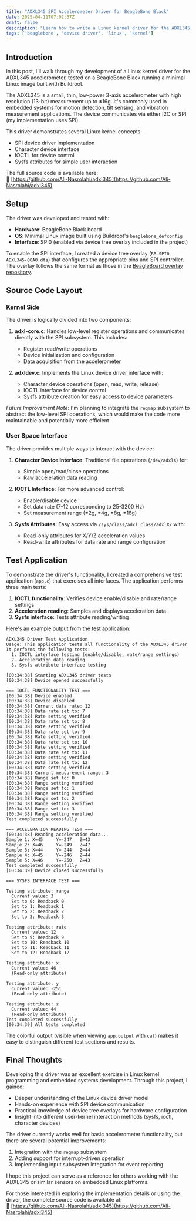 ```yaml
---
title: "ADXL345 SPI Accelerometer Driver for BeagleBone Black"
date: 2025-04-11T07:02:37Z
draft: false
description: "Learn how to write a Linux kernel driver for the ADXL345 accelerometer using SPI on BeagleBone Black. This step-by-step guide covers SPI communication, device tree overlays, character device interface, IOCTL commands, and sysfs attributes, with full source code on GitHub. Perfect for embedded Linux developers working on sensor drivers, motion detection, or SPI peripherals—includes Buildroot integration and a test application for validation."
tags: ['beaglebone', 'device driver', 'linux', 'kernel']
---
```


## Introduction

In this post, I'll walk through my development of a Linux kernel driver for the ADXL345 accelerometer, tested on a BeagleBone Black running a minimal Linux image built with Buildroot.

The ADXL345 is a small, thin, low-power 3-axis accelerometer with high resolution (13-bit) measurement up to ±16g. It's commonly used in embedded systems for motion detection, tilt sensing, and vibration measurement applications. The device communicates via either I2C or SPI (my implementation uses SPI).

This driver demonstrates several Linux kernel concepts:

- SPI device driver implementation
- Character device interface
- IOCTL for device control
- Sysfs attributes for simple user interaction

The full source code is available here:  
📌 [https://github.com/Ali-Nasrolahi/adxl345](https://github.com/Ali-Nasrolahi/adxl345)

## Setup

The driver was developed and tested with:

- **Hardware**: BeagleBone Black board
- **OS**: Minimal Linux image built using Buildroot's `beaglebone_defconfig`
- **Interface**: SPI0 (enabled via device tree overlay included in the project)

To enable the SPI interface, I created a device tree overlay (`BB-SPI0-ADXL345-00A0.dts`) that configures the appropriate pins and SPI controller. The overlay follows the same format as those in the [BeagleBoard overlay repository](https://github.com/beagleboard/bb.org-overlays/tree/master).

## Source Code Layout

### Kernel Side

The driver is logically divided into two components:

1. **adxl-core.c**: Handles low-level register operations and communicates directly with the SPI subsystem. This includes:
   - Register read/write operations
   - Device initialization and configuration
   - Data acquisition from the accelerometer

2. **adxldev.c**: Implements the Linux device driver interface with:
   - Character device operations (open, read, write, release)
   - IOCTL interface for device control
   - Sysfs attribute creation for easy access to device parameters

*Future Improvement Note*: I'm planning to integrate the `regmap` subsystem to abstract the low-level SPI operations, which would make the code more maintainable and potentially more efficient.

### User Space Interface

The driver provides multiple ways to interact with the device:

1. **Character Device Interface**: Traditional file operations (`/dev/adxlX`) for:
   - Simple open/read/close operations
   - Raw acceleration data reading

2. **IOCTL Interface**: For more advanced control:
   - Enable/disable device
   - Set data rate (7-12 corresponding to 25-3200 Hz)
   - Set measurement range (±2g, ±4g, ±8g, ±16g)

3. **Sysfs Attributes**: Easy access via `/sys/class/adxl_class/adxlX/` with:
   - Read-only attributes for X/Y/Z acceleration values
   - Read-write attributes for data rate and range configuration

## Test Application

To demonstrate the driver's functionality, I created a comprehensive test application (`app.c`) that exercises all interfaces. The application performs three main tests:

1. **IOCTL functionality**: Verifies device enable/disable and rate/range settings
2. **Acceleration reading**: Samples and displays acceleration data
3. **Sysfs interface**: Tests attribute reading/writing

Here's an example output from the test application:

```plaintext
ADXL345 Driver Test Application
Usage: This application tests all functionality of the ADXL345 driver
It performs the following tests:
  1. IOCTL interface testing (enable/disable, rate/range settings)
  2. Acceleration data reading
  3. Sysfs attribute interface testing

[00:34:38] Starting ADXL345 driver tests
[00:34:38] Device opened successfully

=== IOCTL FUNCTIONALITY TEST ===
[00:34:38] Device enabled
[00:34:38] Device disabled
[00:34:38] Current data rate: 12
[00:34:38] Data rate set to: 7
[00:34:38] Rate setting verified
[00:34:38] Data rate set to: 8
[00:34:38] Rate setting verified
[00:34:38] Data rate set to: 9
[00:34:38] Rate setting verified
[00:34:38] Data rate set to: 10
[00:34:38] Rate setting verified
[00:34:38] Data rate set to: 11
[00:34:38] Rate setting verified
[00:34:38] Data rate set to: 12
[00:34:38] Rate setting verified
[00:34:38] Current measurement range: 3
[00:34:38] Range set to: 0
[00:34:38] Range setting verified
[00:34:38] Range set to: 1
[00:34:38] Range setting verified
[00:34:38] Range set to: 2
[00:34:38] Range setting verified
[00:34:38] Range set to: 3
[00:34:38] Range setting verified
Test completed successfully

=== ACCELERATION READING TEST ===
[00:34:38] Reading acceleration data...
Sample 1: X=45     Y=-247   Z=43    
Sample 2: X=46     Y=-249   Z=47    
Sample 3: X=44     Y=-244   Z=44    
Sample 4: X=45     Y=-246   Z=44    
Sample 5: X=46     Y=-250   Z=43    
Test completed successfully
[00:34:39] Device closed successfully

=== SYSFS INTERFACE TEST ===

Testing attribute: range
  Current value: 3
  Set to 0: Readback 0
  Set to 1: Readback 1
  Set to 2: Readback 2
  Set to 3: Readback 3

Testing attribute: rate
  Current value: 12
  Set to 9: Readback 9
  Set to 10: Readback 10
  Set to 11: Readback 11
  Set to 12: Readback 12

Testing attribute: x
  Current value: 46
  (Read-only attribute)

Testing attribute: y
  Current value: -251
  (Read-only attribute)

Testing attribute: z
  Current value: 44
  (Read-only attribute)
Test completed successfully
[00:34:39] All tests completed
```

The colorful output (visible when viewing `app.output` with `cat`) makes it easy to distinguish different test sections and results.

## Final Thoughts

Developing this driver was an excellent exercise in Linux kernel programming and embedded systems development. Through this project, I gained:

- Deeper understanding of the Linux device driver model
- Hands-on experience with SPI device communication
- Practical knowledge of device tree overlays for hardware configuration
- Insight into different user-kernel interaction methods (sysfs, ioctl, character devices)

The driver currently works well for basic accelerometer functionality, but there are several potential improvements:

1. Integration with the `regmap` subsystem
2. Adding support for interrupt-driven operation
3. Implementing input subsystem integration for event reporting

I hope this project can serve as a reference for others working with the ADXL345 or similar sensors on embedded Linux platforms.

For those interested in exploring the implementation details or using the driver, the complete source code is available at:  
🔗 [https://github.com/Ali-Nasrolahi/adxl345](https://github.com/Ali-Nasrolahi/adxl345)
